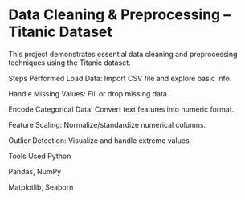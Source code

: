 # Data Cleaning & Preprocessing – Titanic Dataset
This project demonstrates essential data cleaning and preprocessing techniques using the Titanic dataset.

Steps Performed
Load Data: Import CSV file and explore basic info.

Handle Missing Values: Fill or drop missing data.

Encode Categorical Data: Convert text features into numeric format.

Feature Scaling: Normalize/standardize numerical columns.

Outlier Detection: Visualize and handle extreme values.

Tools Used
Python

Pandas, NumPy

Matplotlib, Seaborn
